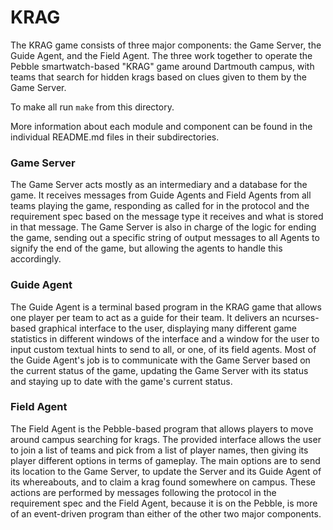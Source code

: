 # KRAG

The KRAG game consists of three major components: the Game Server, the Guide 
Agent, and the Field Agent. The three work together to operate the 
Pebble smartwatch-based "KRAG" game around Dartmouth campus, with teams
that search for hidden krags based on clues given to them by the Game Server.

To make all run `make` from this directory.

More information about each module and component can be found in the individual README.md files in their subdirectories.

### Game Server

The Game Server acts mostly as an intermediary and a database for the game.
It receives messages from Guide Agents and Field Agents from all teams 
playing the game, responding as called for in the protocol and the requirement
spec based on the message type it receives and what is stored in that message.
The Game Server is also in charge of the logic for ending the game, sending out
a specific string of output messages to all Agents to signify the end of the
game, but allowing the agents to handle this accordingly.

### Guide Agent

The Guide Agent is a terminal based program in the KRAG game that allows one
player per team to act as a guide for their team. It delivers an ncurses-based
graphical interface to the user, displaying many different game statistics
in different windows of the interface and a window for the user to input
custom textual hints to send to all, or one, of its field agents. Most of the
Guide Agent's job is to communicate with the Game Server based on the current
status of the game, updating the Game Server with its status and staying up to
date with the game's current status.

### Field Agent

The Field Agent is the Pebble-based program that allows players to move around
campus searching for krags. The provided interface allows the user to join
a list of teams and pick from a list of player names, then giving its player
different options in terms of gameplay. The main options are to send its
location to the Game Server, to update the Server and its Guide Agent of its
whereabouts, and to claim a krag found somewhere on campus. These actions are
performed by messages following the protocol in the requirement spec and the
Field Agent, because it is on the Pebble, is more of an event-driven program 
than either of the other two major components.